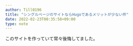 ```yaml
---
author: Till0196
title: "シングルページのサイトならHugoであるメリットが少ない件"
date: 2022-02-23T00:35:58+09:00
type: note
---
```


このサイトを作っていて常々後悔してました。
